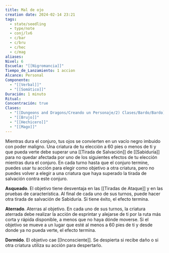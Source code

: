 ```yaml
---
title: Mal de ojo
creation date: 2024-02-14 23:21
tags:
  - state/seedling
  - type/note
  - conj/lv6
  - c/bar
  - c/bru
  - c/hec
  - c/mag
aliases: 
Nivel: 6
Escuela: "[[Nigromancia]]"
Tiempo_de_Lanzamiento: 1 accion
Alcance: Personal
Componente:
  - "[[Verbal]]"
  - "[[Somático]]"
Duración: 1 minuto
Ritual: 
Concentración: true
Clases:
  - "[[Dungeons and Dragons/Creando un Personaje/2) Clases/Bardo/Bardo]]"
  - "[[Brujo]]"
  - "[[Hechicero]]"
  - "[[Mago]]"
---
```

Mientras dura el conjuro, tus ojos se convierten en un vacío negro imbuido con poder maligno. Una criatura de tu elección a 60 pies o menos de ti y que pueda verte debe superar una [[Tirada de Salvación]] de [[Sabiduría]] para no quedar afectada por uno de los siguientes efectos de tu elección mientras dura el conjuro. En cada turno hasta que el conjuro termine, puedes usar tu acción para elegir como objetivo a otra criatura, pero no puedes volver a elegir a una criatura que haya superado la tirada de salvación contra este conjuro.

**Asqueado**. El objetivo tiene desventaja en las [[Tiradas de Ataque]] y en las pruebas de característica. Al final de cada uno de sus turnos, puede hacer otra tirada de salvación de Sabiduría. Si tiene éxito, el efecto termina.

**Aterrado**. Aterras al objetivo. En cada uno de sus turnos, la criatura aterrada debe realizar la acción de esprintar y alejarse de ti por la ruta más corta y rápida disponible, a menos que no haya dónde moverse. Si el objetivo se mueve a un lugar que esté al menos a 60 pies de ti y desde donde ya no pueda verte, el efecto termina.

**Dormido**. El objetivo cae [[Inconsciente]]. Se despierta si recibe daño o si otra criatura utiliza su acción para despertarlo.